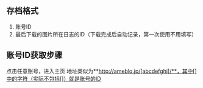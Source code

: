 ## 存档格式
1. 账号ID
2. 最后下载的图片所在日志的ID（下载完成后自动记录，第一次使用不用填写）

## 账号ID获取步骤
点击任意账号，进入主页
地址类似为**http://ameblo.jp/[abcdefghi]/**，其中[]中的字符（实际不包括[]）就是账号的ID
